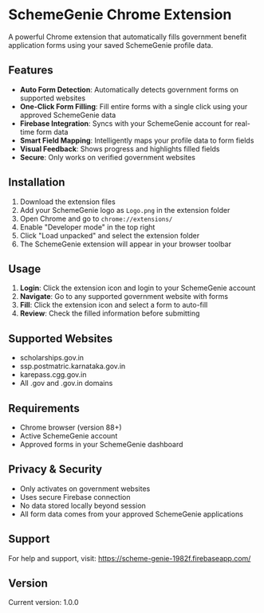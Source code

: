 # SchemeGenie Chrome Extension

A powerful Chrome extension that automatically fills government benefit application forms using your saved SchemeGenie profile data.

## Features

- **Auto Form Detection**: Automatically detects government forms on supported websites
- **One-Click Form Filling**: Fill entire forms with a single click using your approved SchemeGenie data
- **Firebase Integration**: Syncs with your SchemeGenie account for real-time form data
- **Smart Field Mapping**: Intelligently maps your profile data to form fields
- **Visual Feedback**: Shows progress and highlights filled fields
- **Secure**: Only works on verified government websites

## Installation

1. Download the extension files
2. Add your SchemeGenie logo as `Logo.png` in the extension folder
3. Open Chrome and go to `chrome://extensions/`
4. Enable "Developer mode" in the top right
5. Click "Load unpacked" and select the extension folder
6. The SchemeGenie extension will appear in your browser toolbar

## Usage

1. **Login**: Click the extension icon and login to your SchemeGenie account
2. **Navigate**: Go to any supported government website with forms
3. **Fill**: Click the extension icon and select a form to auto-fill
4. **Review**: Check the filled information before submitting

## Supported Websites

- scholarships.gov.in
- ssp.postmatric.karnataka.gov.in
- karepass.cgg.gov.in
- All .gov and .gov.in domains

## Requirements

- Chrome browser (version 88+)
- Active SchemeGenie account
- Approved forms in your SchemeGenie dashboard

## Privacy & Security

- Only activates on government websites
- Uses secure Firebase connection
- No data stored locally beyond session
- All form data comes from your approved SchemeGenie applications

## Support

For help and support, visit: https://scheme-genie-1982f.firebaseapp.com/

## Version

Current version: 1.0.0